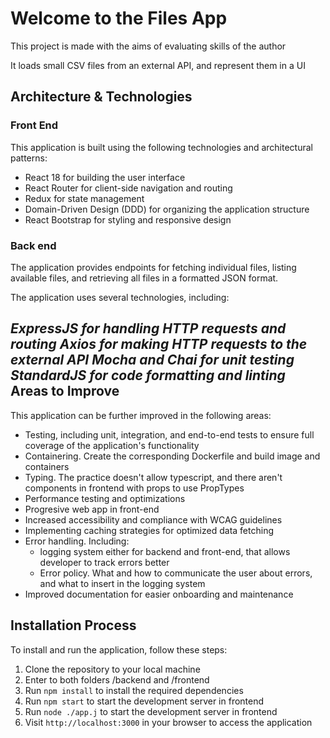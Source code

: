 Welcome to the Files App
========================

This project is made with the aims of evaluating skills of the author

It loads small CSV files from an external API, and represent them in a UI

Architecture &amp; Technologies
-------------------------------

### Front End

 This application is built using the following technologies and architectural patterns:

- React 18 for building the user interface
- React Router for client-side navigation and routing
- Redux for state management
- Domain-Driven Design (DDD) for organizing the application structure
- React Bootstrap for styling and responsive design
 
### Back end

The application provides endpoints for fetching individual files, listing available files, and retrieving all files in a formatted JSON format.

The application uses several technologies, including:

 *ExpressJS for handling HTTP requests and routing* *Axios for making HTTP requests to the external API* *Mocha and Chai for unit testing* *StandardJS for code formatting and linting* 
Areas to Improve
----------------

 This application can be further improved in the following areas:

- Testing, including unit, integration, and end-to-end tests to ensure full coverage of the application's functionality
- Containering. Create the corresponding Dockerfile and build image and containers
- Typing. The practice doesn't allow typescript, and there aren't components in frontend with props to use PropTypes
- Performance testing and optimizations
- Progresive web app in front-end
- Increased accessibility and compliance with WCAG guidelines
- Implementing caching strategies for optimized data fetching
- Error handling. Including: 
    - logging system either for backend and front-end, that allows developer to track errors better
    - Error policy. What and how to communicate the user about errors, and what to insert in the logging system
- Improved documentation for easier onboarding and maintenance
 
Installation Process
--------------------

 To install and run the application, follow these steps:

1. Clone the repository to your local machine
2. Enter to both folders /backend and /frontend
3. Run `npm install` to install the required dependencies
4. Run `npm start` to start the development server in frontend
5. Run `node ./app.j` to start the development server in frontend
6. Visit `http://localhost:3000` in your browser to access the application
